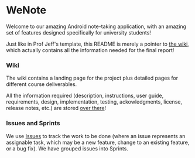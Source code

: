 <h1>WeNote</h1>

Welcome to our amazing Android note-taking application, with an amazing set of features designed specifically for university students!

Just like in Prof Jeff's template, this README is merely a pointer to [the wiki](https://git.uwaterloo.ca/y424lu/cs398_project/-/wikis/home), which actually contains all the information needed for the final report!

<h3>Wiki</h3>

The wiki contains a landing page for the project plus detailed pages for different course deliverables.

All the information required (description, instructions, user guide, requirements, design, implementation, testing, ackowledgments, license, release notes, etc.) are stored [over there](https://git.uwaterloo.ca/y424lu/cs398_project/-/wikis/home)!

<h3>Issues and Sprints</h3>

We use [Issues](https://git.uwaterloo.ca/y424lu/cs398_project/-/issues) to track the work to be done (where an issue represents an assignable task, which may be a new feature, change to an existing feature, or a bug fix). We have grouped issues into Sprints.
